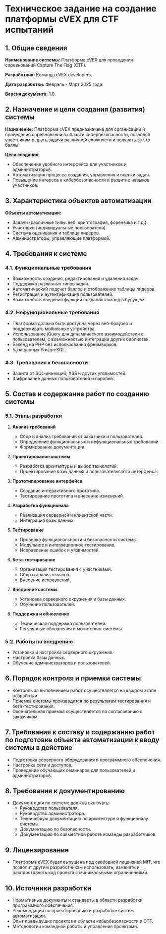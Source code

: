 # Техническое задание на создание платформы cVEX для CTF испытаний

## 1. Общие сведения

**Наименование системы:** Платформа cVEX для проведения соревнований Capture The Flag (CTF).

**Разработчик:** Команда cVEX developers.

**Дата разработки:** Февраль - Март 2025 года.

**Версия документа:** 1.0.

## 2. Назначение и цели создания (развития) системы

**Назначение:** Платформа cVEX предназначена для организации и проведения соревнований в области кибербезопасности, позволяя участникам решать задачи различной сложности и получать за это баллы.

**Цели создания:**
- Обеспечение удобного интерфейса для участников и администраторов.
- Автоматизация процесса создания, управления и оценки задач.
- Повышение интереса к кибербезопасности и развитие навыков участников.

## 3. Характеристика объектов автоматизации

**Объекты автоматизации:**
- Задачи (различные типы: веб, криптография, форензика и т.д.).
- Участники (индивидуальные пользователи).
- Система оценивания и таблица лидеров.
- Администраторы, управляющие платформой.

## 4. Требования к системе

### 4.1. Функциональные требования
- Возможность создания, редактирования и удаления задач.
- Поддержка различных типов задач.
- Автоматический подсчет баллов и отображение таблицы лидеров.
- Регистрация и аутентификация пользователей.
- Возможность введения функции создания команд в будущем.

### 4.2. Нефункциональные требования
- Платформа должна быть доступна через веб-браузер и поддерживать мобильные устройства.
- Использование jQuery для динамического взаимодействия с пользователем, с возможностью интеграции других библиотек.
- Бэкенд на PHP без использования фреймворков.
- База данных PostgreSQL.

### 4.3. Требования к безопасности
- Защита от SQL-инъекций, XSS и других уязвимостей.
- Шифрование данных пользователей и паролей.

## 5. Состав и содержание работ по созданию системы

### 5.1. Этапы разработки

1. **Анализ требований**
    - Сбор и анализ требований от заказчика и пользователей.
    - Определение функциональных и нефункциональных требований.
    - Формирование документации.

2. **Проектирование системы**
    - Разработка архитектуры и выбор технологий.
    - Проектирование базы данных и пользовательского интерфейса.

3. **Прототипирование интерфейса**
    - Создание интерактивного прототипа.
    - Тестирование прототипа и внесение изменений.

4. **Разработка функционала**
    - Реализация серверной и клиентской части.
    - Интеграция базы данных.

5. **Тестирование**
    - Проверка функциональности и безопасности системы.
    - Модульное и интеграционное тестирование.
    - Исправление ошибок и уязвимостей.

6. **Бета-тестирование**
    - Организация тестирования с участниками.
    - Сбор и анализ отзывов.
    - Внесение исправлений.

7. **Внедрение системы**
    - Установка серверного окружения и базы данных.
    - Обучение пользователей.

8. **Поддержка и обновление**
    - Техническая поддержка пользователей.
    - Регулярные обновления и мониторинг системы.

### 5.2. Работы по внедрению
- Установка и настройка серверного окружения.
- Настройка базы данных.
- Обучение администраторов и пользователей.

## 6. Порядок контроля и приемки системы

- Контроль за выполнением работ осуществляется на каждом этапе разработки.
- Приемка системы производится по результатам тестирования и бета-тестирования.
- Окончательная приемка осуществляется по согласованию с заказчиком.

## 7. Требования к составу и содержанию работ по подготовке объекта автоматизации к вводу системы в действие

- Подготовка серверного оборудования и программного обеспечения.
- Настройка сети и доступов.
- Проведение обучающих семинаров для пользователей и администраторов.

## 8. Требования к документированию

- Документация по системе должна включать:
    - Руководство пользователя.
    - Руководство администратора.
    - Техническую документацию по архитектуре и функционалу системы.
    - Документацию по безопасности.
    - Документацию по совместной работе команды разработчиков.

## 9. Лицензирование

- Платформа cVEX будет выпущена под свободной лицензией MIT, что позволит другим разработчикам использовать, изменять и распространять код проекта с минимальными ограничениями.

## 10. Источники разработки

- Нормативные документы и стандарты в области разработки программного обеспечения.
- Рекомендации по проектированию и разработке систем автоматизации.
- Опыт предыдущих проектов в области кибербезопасности и CTF.
- Методологии командной работы и управления проектами.